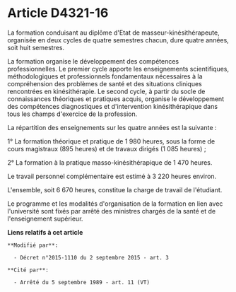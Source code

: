 # Article D4321-16

La formation conduisant au diplôme d'Etat de masseur-kinésithérapeute, organisée en deux cycles de quatre semestres chacun,
dure quatre années, soit huit semestres. 

La formation organise le développement des compétences professionnelles. Le premier cycle apporte les enseignements
scientifiques, méthodologiques et professionnels fondamentaux nécessaires à la compréhension des problèmes de santé et des
situations cliniques rencontrées en kinésithérapie. Le second cycle, à partir du socle de connaissances théoriques et
pratiques acquis, organise le développement des compétences diagnostiques et d'intervention kinésithérapique dans tous les
champs d'exercice de la profession. 

La répartition des enseignements sur les quatre années est la suivante : 

1° La formation théorique et pratique de 1 980 heures, sous la forme de cours magistraux (895 heures) et de travaux dirigés
(1 085 heures) ; 

2° La formation à la pratique masso-kinésithérapique de 1 470 heures. 

Le travail personnel complémentaire est estimé à 3 220 heures environ. 

L'ensemble, soit 6 670 heures, constitue la charge de travail de l'étudiant. 

Le programme et les modalités d'organisation de la formation en lien avec l'université sont fixés par arrêté des ministres
chargés de la santé et de l'enseignement supérieur.

**Liens relatifs à cet article**

	**Modifié par**:

	  - Décret n°2015-1110 du 2 septembre 2015 - art. 3

	**Cité par**:

	  - Arrêté du 5 septembre 1989 - art. 11 (VT)
